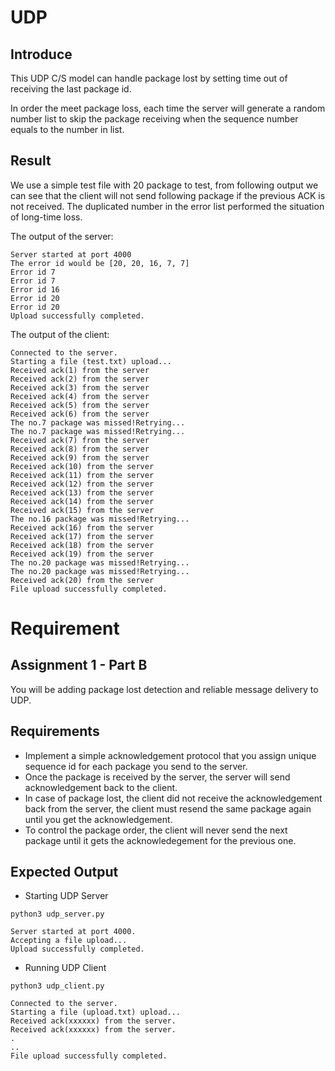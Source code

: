 # UDP

## Introduce

This UDP C/S model can handle package lost by setting time out of receiving the last package id.

In order the meet package loss, each time the server will generate a random number list to skip the package receiving
 when the sequence number equals to the number in list.

## Result

We use a simple test file with 20 package to test, from following output we can see that the client will not send
 following package if the previous ACK is not received. The duplicated number in the error list performed the
  situation of long-time loss.

The output of the server:

```shell script
Server started at port 4000
The error id would be [20, 20, 16, 7, 7]
Error id 7
Error id 7
Error id 16
Error id 20
Error id 20
Upload successfully completed.
```

The output of the client:

```shell script
Connected to the server.
Starting a file (test.txt) upload...
Received ack(1) from the server
Received ack(2) from the server
Received ack(3) from the server
Received ack(4) from the server
Received ack(5) from the server
Received ack(6) from the server
The no.7 package was missed!Retrying...
The no.7 package was missed!Retrying...
Received ack(7) from the server
Received ack(8) from the server
Received ack(9) from the server
Received ack(10) from the server
Received ack(11) from the server
Received ack(12) from the server
Received ack(13) from the server
Received ack(14) from the server
Received ack(15) from the server
The no.16 package was missed!Retrying...
Received ack(16) from the server
Received ack(17) from the server
Received ack(18) from the server
Received ack(19) from the server
The no.20 package was missed!Retrying...
The no.20 package was missed!Retrying...
Received ack(20) from the server
File upload successfully completed.
```

# Requirement

## Assignment 1 - Part B

You will be adding package lost detection and reliable message delivery to UDP.

## Requirements

* Implement a simple acknowledgement protocol that you assign unique sequence id for each package you send to the server.
* Once the package is received by the server, the server will send acknowledgement back to the client.
* In case of package lost, the client did not receive the acknowledgement back from the server, the client must resend the same package again until you get the acknowledgement.
* To control the package order, the client will never send the next package until it gets the acknowledegement for the previous one.

## Expected Output

* Starting UDP Server

```
python3 udp_server.py

Server started at port 4000.
Accepting a file upload...
Upload successfully completed.
```

* Running UDP Client

```
python3 udp_client.py

Connected to the server.
Starting a file (upload.txt) upload...
Received ack(xxxxxx) from the server.
Received ack(xxxxxx) from the server.
.
..
File upload successfully completed.
```